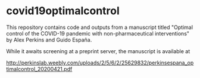 # covid19optimalcontrol

This repository contains code and outputs from a manuscript titled "Optimal control of the COVID-19 pandemic with non-pharmaceutical interventions" by Alex Perkins and Guido España.

While it awaits screening at a preprint server, the manuscript is available at

http://perkinslab.weebly.com/uploads/2/5/6/2/25629832/perkinsespana_optimalcontrol_20200421.pdf
